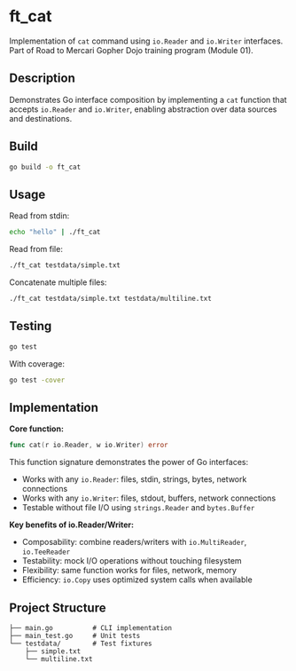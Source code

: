 # ft_cat

Implementation of `cat` command using `io.Reader` and `io.Writer` interfaces. Part of Road to Mercari Gopher Dojo training program (Module 01).

## Description

Demonstrates Go interface composition by implementing a `cat` function that accepts `io.Reader` and `io.Writer`, enabling abstraction over data sources and destinations.

## Build

```bash
go build -o ft_cat
```

## Usage

Read from stdin:
```bash
echo "hello" | ./ft_cat
```

Read from file:
```bash
./ft_cat testdata/simple.txt
```

Concatenate multiple files:
```bash
./ft_cat testdata/simple.txt testdata/multiline.txt
```

## Testing

```bash
go test
```

With coverage:
```bash
go test -cover
```

## Implementation

**Core function:**
```go
func cat(r io.Reader, w io.Writer) error
```

This function signature demonstrates the power of Go interfaces:
- Works with any `io.Reader`: files, stdin, strings, bytes, network connections
- Works with any `io.Writer`: files, stdout, buffers, network connections
- Testable without file I/O using `strings.Reader` and `bytes.Buffer`

**Key benefits of io.Reader/Writer:**
- Composability: combine readers/writers with `io.MultiReader`, `io.TeeReader`
- Testability: mock I/O operations without touching filesystem
- Flexibility: same function works for files, network, memory
- Efficiency: `io.Copy` uses optimized system calls when available

## Project Structure

```
├── main.go          # CLI implementation
├── main_test.go     # Unit tests
└── testdata/        # Test fixtures
    ├── simple.txt
    └── multiline.txt
```

